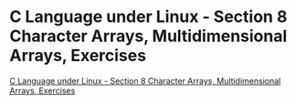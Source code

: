# C Language under Linux - Section 8 Character Arrays, Multidimensional Arrays, Exercises
[C Language under Linux - Section 8 Character Arrays, Multidimensional Arrays, Exercises](https://aiwithcloud.com/2022/09/19/c_language_under_linux___section_8_character_arrays_multidimensional_arrays_exercises/)